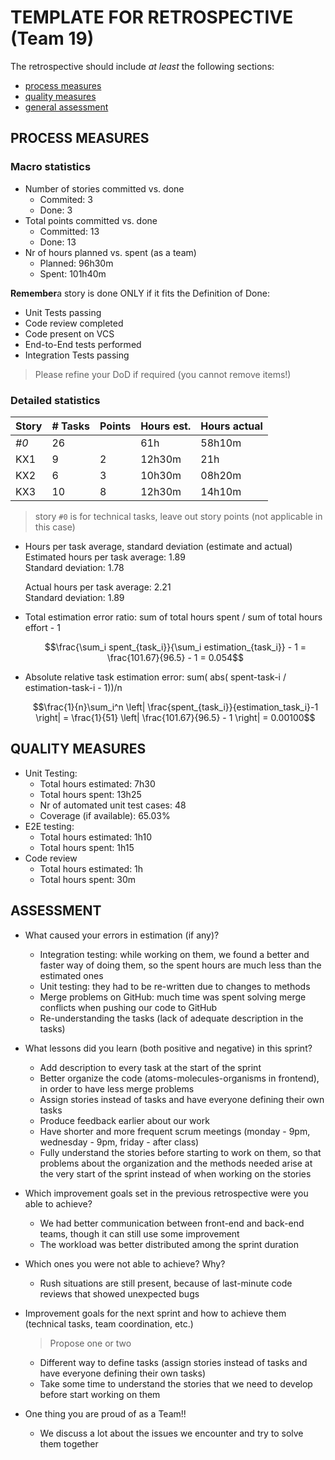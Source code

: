 TEMPLATE FOR RETROSPECTIVE (Team 19)
=====================================

The retrospective should include _at least_ the following
sections:

- [process measures](#process-measures)
- [quality measures](#quality-measures)
- [general assessment](#assessment)

## PROCESS MEASURES 

### Macro statistics

- Number of stories committed vs. done 
  - Commited: 3
  - Done: 3
- Total points committed vs. done 
  - Committed: 13
  - Done: 13
- Nr of hours planned vs. spent (as a team)
  - Planned: 96h30m
  - Spent: 101h40m

**Remember**a story is done ONLY if it fits the Definition of Done:
 
- Unit Tests passing
- Code review completed
- Code present on VCS
- End-to-End tests performed
- Integration Tests passing

> Please refine your DoD if required (you cannot remove items!) 

### Detailed statistics

| Story  | # Tasks | Points | Hours est. | Hours actual |
|--------|---------|--------|------------|--------------|
| _#0_   |   26    |        |    61h     |    58h10m    |
| KX1    |    9    |    2   |   12h30m   |     21h      |
| KX2    |    6    |    3   |   10h30m   |    08h20m    |
| KX3    |   10    |    8   |   12h30m   |    14h10m    |
   

> story `#0` is for technical tasks, leave out story points (not applicable in this case)

- Hours per task average, standard deviation (estimate and actual)  
  Estimated hours per task average: 1.89  
  Standard deviation: 1.78  
  
  Actual hours per task average: 2.21  
  Standard deviation: 1.89  
- Total estimation error ratio: sum of total hours spent / sum of total hours effort - 1

    $$\frac{\sum_i spent_{task_i}}{\sum_i estimation_{task_i}} - 1 = \frac{101.67}{96.5} - 1 = 0.054$$
    
- Absolute relative task estimation error: sum( abs( spent-task-i / estimation-task-i - 1))/n

    $$\frac{1}{n}\sum_i^n \left| \frac{spent_{task_i}}{estimation_task_i}-1 \right| = \frac{1}{51} \left| \frac{101.67}{96.5} - 1 \right| = 0.00100$$
  
## QUALITY MEASURES 

- Unit Testing:
  - Total hours estimated: 7h30
  - Total hours spent: 13h25
  - Nr of automated unit test cases: 48
  - Coverage (if available): 65.03%
- E2E testing:
  - Total hours estimated: 1h10
  - Total hours spent: 1h15
- Code review 
  - Total hours estimated: 1h
  - Total hours spent: 30m
  


## ASSESSMENT

- What caused your errors in estimation (if any)?
  - Integration testing: while working on them, we found a better and faster way of doing them, so the spent hours are much less than the estimated ones
  - Unit testing: they had to be re-written due to changes to methods
  - Merge problems on GitHub: much time was spent solving merge conflicts when pushing our code to GitHub
  - Re-understanding the tasks (lack of adequate description in the tasks)

- What lessons did you learn (both positive and negative) in this sprint?
  - Add description to every task at the start of the sprint
  - Better organize the code (atoms-molecules-organisms in frontend), in order to have less merge problems
  - Assign stories instead of tasks and have everyone defining their own tasks
  - Produce feedback earlier about our work
  - Have shorter and more frequent scrum meetings (monday - 9pm, wednesday - 9pm, friday - after class)
  - Fully understand the stories before starting to work on them, so that problems about the organization and the methods needed arise at the very start of the sprint instead of when working on the stories
  

- Which improvement goals set in the previous retrospective were you able to achieve? 
  - We had better communication between front-end and back-end teams, though it can still use some improvement
  - The workload was better distributed among the sprint duration
  
- Which ones you were not able to achieve? Why?
  - Rush situations are still present, because of last-minute code reviews that showed unexpected bugs

- Improvement goals for the next sprint and how to achieve them (technical tasks, team coordination, etc.)

  > Propose one or two
  
  - Different way to define tasks (assign stories instead of tasks and have everyone defining their own tasks)
  - Take some time to understand the stories that we need to develop before start working on them

- One thing you are proud of as a Team!!
  - We discuss a lot about the issues we encounter and try to solve them together

